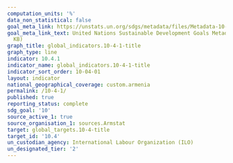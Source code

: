 ```yaml
---
computation_units: '%'
data_non_statistical: false
goal_meta_link: https://unstats.un.org/sdgs/metadata/files/Metadata-10-04-01.pdf
goal_meta_link_text: United Nations Sustainable Development Goals Metadata (PDF 190
  KB)
graph_title: global_indicators.10-4-1-title
graph_type: line
indicator: 10.4.1
indicator_name: global_indicators.10-4-1-title
indicator_sort_order: 10-04-01
layout: indicator
national_geographical_coverage: custom.armenia
permalink: /10-4-1/
published: true
reporting_status: complete
sdg_goal: '10'
source_active_1: true
source_organisation_1: sources.Armstat
target: global_targets.10-4-title
target_id: '10.4'
un_custodian_agency: International Labour Organization (ILO)
un_designated_tier: '2'
---
```

